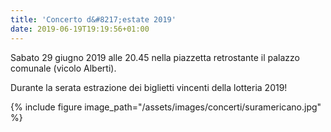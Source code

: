 ```yaml
---
title: 'Concerto d&#8217;estate 2019'
date: 2019-06-19T19:19:56+01:00
---
```

Sabato 29 giugno 2019 alle 20.45 nella piazzetta retrostante il palazzo comunale (vicolo Alberti).&nbsp;

Durante la serata estrazione dei biglietti vincenti della lotteria 2019!

{% include figure image_path="/assets/images/concerti/suramericano.jpg" %}
